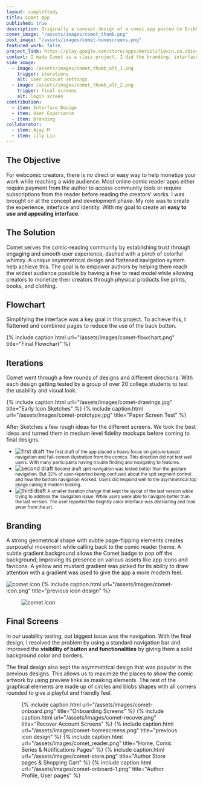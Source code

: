 ```yaml
---
layout: simpleStudy
title: Comet App
published: true
description: Originally a concept design of a comic app posted to Dribbble. Till a handful of developers decided to make it a reality.
cover_image: "/assets/images/comet_thumb.png"
post_image: "/assets/images/comet-homescreens.png"
featured_work: false
project_link: https://play.google.com/store/apps/details?id=in.co.shivy.comet
context: I made Comet as a class project. I did the branding, interface and design system. Then worked closely with developers to make it into an app.
side_image:
  - image: /assets/images/comet_thumb_alt_1.png
    trigger: iterations
    alt: user account settings
  - image: /assets/images/comet_thumb_alt_2.png
    trigger: final screens
    alt: login screen
contribution: 
  - item: Interface Design
  - item: User Experience
  - item: Branding
collaborator:
  - item: Ajay M
  - item: Lily Liu
---
```

## The Objective
For webcomic creators, there is no direct or easy way to help monetize your work while reaching a wide audience. Most online comic reader apps either require payment from the author to access community tools or require subscriptions from the reader before reading the creators' works. I was brought on at the concept and development phase. My role was to create the experience, interface and identity. With my goal to create an **easy to use and appealing interface**.


## The Solution

Comet serves the comic-reading community by establishing trust through engaging and smooth user experience, dashed with a pinch of colorful whimsy. 
A unique asymmetrical design and flattened navigation system help achieve this. The goal is to empower authors by helping them reach the widest audience possible by having a free to read model while allowing creators to monetize their creators through physical products like prints, books, and clothing.


## Flowchart
Simplifying the interface was a key goal in this project. To achieve this, I flattened and combined pages to reduce the use of the back button.

{% include caption.html url="/assets/images/comet-flowchart.png" title="Final Flowchart" %}


## Iterations

Comet went through a few rounds of designs and different directions. With each design getting tested by a group of over 20 college students to
test the usability and visual look.

<div class="simpleGrid">
{% include caption.html url="/assets/images/comet-drawings.jpg" title="Early Icon Sketches" %}
{% include caption.html url="/assets/images/comet-prototype.jpg" title="Paper Screen Test" %}
</div>

After Sketches a few rough ideas for the different screens. We took the best ideas and turned them in medium level fidelity mockups before coming to final designs.
<div class="splide">
	<div class="splide__track">
		<ul class="splide__list">
			<li class="splide__slide">
        <div class="splide__slide__container">
          <img src="/assets/images/comet_drafts01.png" alt="first draft">
          <small>The first draft of the app placed a heavy focus on gesture based navigation and full-screen illustration from the comics. This direction did not test well users. With many participants having trouble finding and navigating to features.</small> 
        </div>
      </li>
			<li class="splide__slide">
        <div class="splide__slide__container">
          <img src="/assets/images/comet_drafts03.png" alt="second draft">
          <small>Second draft split navigation was tested better than the gesture navigation. But 32% of user-reported being confused about the spit segment control and how the bottom navigation worked. Users did respond well to the asymmetrical top image calling it modern looking.</small> 
        </div>
      </li>
			<li class="splide__slide">
      <div class="splide__slide__container">
        <img src="/assets/images/comet_drafts02.png" alt="third draft">
            <small>A smaller iteration change that kept the layout of the last version while trying to address the navigation issue. While users were able to navigate better than the last version. The user reported the brightly color interface was distracting and took away from the art.</small>
            </div>
      </li>
		</ul>
	</div>
</div>

## Branding

A strong geometrical shape with subtle page-flipping elements creates purposeful movement while calling back to the comic reader theme. A subtle gradient background allows the Comet badge to pop off the background, improving its presence on various assets like app icons and favicons. A yellow and mustard gradient was picked
for its ability to draw attention with a gradient was used to give the app a more modern feel.

<div class="simpleGrid">
  <img src="/assets/images/comet_icon.png" alt="comet icon">
  {% include caption.html url="/assets/images/comet-icon.png" title="previous icon design" %}
</div>
<figure>
  <img src="/assets/images/comet-colors.png" alt="comet icon">
</figure>



## Final Screens
In our usability testing, out biggest issue was the navigation. With the final design, I resolved the problem by 
using a standard navigation bar and improved the **visibility of button and functionalities** by giving them a solid 
background color and borders.

The final design also kept the asymmetrical design that was popular in the previous designs. This allows us to maximize the places to show
the comic artwork by using preview links as masking elements. The rest of the graphical elements are made up of circles and blobs shapes with
all corners rounded to give a playful and friendly feel.

<figure class="simpleGrid">
{% include caption.html url="/assets/images/comet-onboard.png" title="Onboarding Screens" %}
{% include caption.html url="/assets/images/comet-recover.png" title="Recover Account Screens" %}
{% include caption.html url="/assets/images/comet-homescreens.png" title="previous icon design" %}
{% include caption.html url="/assets/images/comet_reader.png" title="Home, Comic Series & Notifications Pages" %}
{% include caption.html url="/assets/images/comet-store.png" title="Author Store pages & Shopping Cart" %}
{% include caption.html url="/assets/images/comet-onboard-1.png" title="Author Profile, User pages" %}
<!-- <div>
  <img src="/assets/images/comet-onboard.png" alt="onboarding screens">
  <small>↑ Onboarding Screens</small>
</div>
<div>
  <img src="/assets/images/comet-recover.png" alt="onboarding screens">
  <small>↑ Recover Account Screens</small>
</div>
</figure>
<figure class="simpleGrid">
<div>
  <img src="/assets/images/comet-homescreens.png" alt="onboarding screens">
  <small>↑ Home, Comic Series & Notifications Pages</small>
</div>
<div>
  <img src="/assets/images/comet_reader.png" alt="onboarding screens">
  <small>↑ Comic Reader Pages</small>
</div>
</figure>
 -->
</figure>
